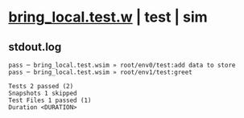 # [bring_local.test.w](../../../../../examples/tests/valid/bring_local.test.w) | test | sim

## stdout.log
```log
pass ─ bring_local.test.wsim » root/env0/test:add data to store
pass ─ bring_local.test.wsim » root/env1/test:greet            

Tests 2 passed (2)
Snapshots 1 skipped
Test Files 1 passed (1)
Duration <DURATION>
```

